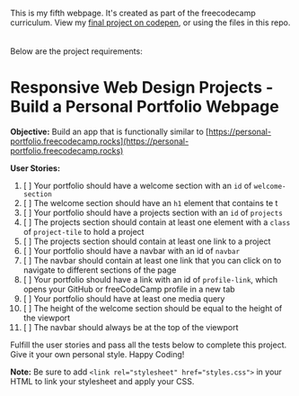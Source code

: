 This is my fifth webpage. It's created as part of the freecodecamp curriculum.
View my [final project on codepen](https://codepen.io/yahx/full/), or using the files in this repo.
<br>
<br>
<br>
Below are the project requirements:

# Responsive Web Design Projects - Build a Personal Portfolio Webpage

**Objective:** Build an app that is functionally similar to [https://personal-portfolio.freecodecamp.rocks](https://personal-portfolio.freecodecamp.rocks)

**User Stories:**
1. [ ] Your portfolio should have a welcome section with an `id` of `welcome-section`
2. [ ] The welcome section should have an `h1` element that contains te t
3. [ ] Your portfolio should have a projects section with an `id` of `projects`
4. [ ] The projects section should contain at least one element with a `class` of `project-tile` to hold a project
5. [ ] The projects section should contain at least one link to a project
6. [ ] Your portfolio should have a navbar with an id of `navbar`
7. [ ] The navbar should contain at least one link that you can click on to navigate to different sections of the page
8. [ ] Your portfolio should have a link with an id of `profile-link`, which opens your GitHub or freeCodeCamp profile in a new tab
9. [ ] Your portfolio should have at least one media query
10. [ ] The height of the welcome section should be equal to the height of the viewport
11. [ ] The navbar should always be at the top of the viewport

Fulfill the user stories and pass all the tests below to complete this project. Give it your own personal style. Happy Coding!

**Note:** Be sure to add `<link rel="stylesheet" href="styles.css">` in your HTML to link your stylesheet and apply your CSS.